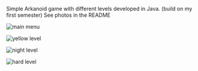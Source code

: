 Simple Arkanoid game with different levels developed in Java. (build on my first semester) See photos in the README

![main menu](https://user-images.githubusercontent.com/45950682/93485786-1fffc100-f90c-11ea-911e-0ae7e986af63.jpg)

![yellow level](https://user-images.githubusercontent.com/45950682/93485803-255d0b80-f90c-11ea-8ebf-675608203fd9.jpg)

![night level](https://user-images.githubusercontent.com/45950682/93484184-491f5200-f90a-11ea-9678-6a1d15dc4c68.jpg)

![hard level](https://user-images.githubusercontent.com/45950682/93486053-6bb26a80-f90c-11ea-9d80-335012d536c5.jpg)
